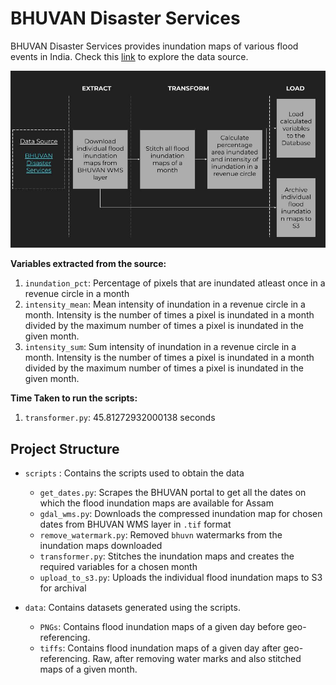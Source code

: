 # BHUVAN Disaster Services
BHUVAN Disaster Services provides inundation maps of various flood events in India. Check this [link](https://bhuvan-app1.nrsc.gov.in/disaster/disaster.php?id=flood) to explore the data source.

![Alt text](<docs/IDS-DRR ETL BHUVAN.jpg>)

**Variables extracted from the source:**
1. `inundation_pct`: Percentage of pixels that are inundated atleast once in a revenue circle in a month
2. `intensity_mean`: Mean intensity of inundation in a revenue circle in a month. Intensity is the number of times a pixel is inundated in a month divided by the maximum number of times a pixel is inundated in the given month.
3.  `intensity_sum`: Sum intensity of inundation in a revenue circle in a month. Intensity is the number of times a pixel is inundated in a month divided by the maximum number of times a pixel is inundated in the given month.

**Time Taken to run the scripts:** 
1. `transformer.py`: 45.81272932000138 seconds

## Project Structure
- `scripts` : Contains the scripts used to obtain the data
    - `get_dates.py`: Scrapes the BHUVAN portal to get all the dates on which the flood inundation maps are available for Assam
    - `gdal_wms.py`: Downloads the compressed inundation map for chosen dates from BHUVAN WMS layer in `.tif` format
    - `remove_watermark.py`: Removed `bhuvn` watermarks from the inundation maps downloaded
    - `transformer.py`: Stitches the inundation maps and creates the required variables for a chosen month
    - `upload_to_s3.py`: Uploads the individual flood inundation maps to S3 for archival

- `data`: Contains datasets generated using the scripts.
    - `PNGs`: Contains flood inundation maps of a given day before geo-referencing.
    - `tiffs`: Contains flood inundation maps of a given day after geo-referencing. Raw, after removing water marks and also stitched maps of a given month.



